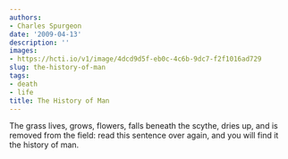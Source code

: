 ```yaml
---
authors:
- Charles Spurgeon
date: '2009-04-13'
description: ''
images:
- https://hcti.io/v1/image/4dcd9d5f-eb0c-4c6b-9dc7-f2f1016ad729
slug: the-history-of-man
tags:
- death
- life
title: The History of Man
---
```


The grass lives, grows, flowers, falls beneath the scythe, dries up, and is removed from the field: read this sentence over again, and you will find it the history of man.